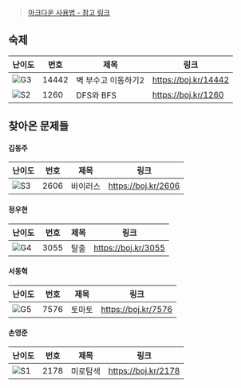 > [마크다운 사용법 - 참고 링크](https://gist.github.com/ihoneymon/652be052a0727ad59601)

<!-- 문제 템플릿

| 난이도 | 번호 | 제목 | 링크             |
| ------ | ---- | ---- | ---------------- |
| ![??]  | -    | -    | https://boj.kr/- |

-->

## 숙제

| 난이도 | 번호  | 제목                | 링크                 |
| ------ | ----- | ------------------- | -------------------- |
| ![G3]  | 14442 | 벽 부수고 이동하기2 | https://boj.kr/14442 |
| ![S2]  | 1260  | DFS와 BFS           | https://boj.kr/1260  |

## 찾아온 문제들

<!--

#### 민기홍

기홍아 행복해라...

| 난이도 | 번호 | 제목 | 링크               |
| ------ | ---- | ---- | ------------------ |
| ![S3]  | -    | -    | <https://boj.kr/-> |

-->

#### 김동주

| 난이도 | 번호 | 제목 | 링크            |
| ------ | ---- | ---- | --------------- |
| ![S3]  | 2606 |바이러스 | https://boj.kr/2606 |

#### 정우현

| 난이도 | 번호 | 제목 | 링크            |
| ------ | ---- | ---- | --------------- |
| ![G4]    |  3055     |  탈출     | https://boj.kr/3055 |

#### 서동혁

| 난이도 | 번호 | 제목 | 링크            |
| ------ | ---- | ---- | --------------- |
| ![G5]    |   7576|  토마토    | https://boj.kr/7576 |

#### 손영준

| 난이도 | 번호 | 제목 | 링크            |
| ------ | ---- | ---- | --------------- |
| ![S1]    |2178      |미로탐색      | https://boj.kr/2178 |

<!-- solved.ac 문제 난이도 별 태그 이미지 -->

[P1]: https://d2gd6pc034wcta.cloudfront.net/tier/20.svg
[P2]: https://d2gd6pc034wcta.cloudfront.net/tier/19.svg
[P3]: https://d2gd6pc034wcta.cloudfront.net/tier/18.svg
[P4]: https://d2gd6pc034wcta.cloudfront.net/tier/17.svg
[P5]: https://d2gd6pc034wcta.cloudfront.net/tier/16.svg
[G1]: https://d2gd6pc034wcta.cloudfront.net/tier/15.svg
[G2]: https://d2gd6pc034wcta.cloudfront.net/tier/14.svg
[G3]: https://d2gd6pc034wcta.cloudfront.net/tier/13.svg
[G4]: https://d2gd6pc034wcta.cloudfront.net/tier/12.svg
[G5]: https://d2gd6pc034wcta.cloudfront.net/tier/11.svg
[S1]: https://d2gd6pc034wcta.cloudfront.net/tier/10.svg
[S2]: https://d2gd6pc034wcta.cloudfront.net/tier/9.svg
[S3]: https://d2gd6pc034wcta.cloudfront.net/tier/8.svg
[S4]: https://d2gd6pc034wcta.cloudfront.net/tier/7.svg
[S5]: https://d2gd6pc034wcta.cloudfront.net/tier/6.svg
[??]: https://d2gd6pc034wcta.cloudfront.net/tier/0.svg
